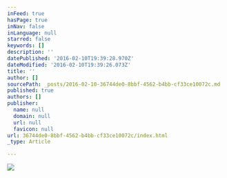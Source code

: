 ```yaml
---
inFeed: true
hasPage: true
inNav: false
inLanguage: null
starred: false
keywords: []
description: ''
datePublished: '2016-02-10T19:39:28.970Z'
dateModified: '2016-02-10T19:39:26.073Z'
title: ''
author: []
sourcePath: _posts/2016-02-10-36744de0-8bbf-4562-b4bb-cf33ce10072c.md
published: true
authors: []
publisher:
  name: null
  domain: null
  url: null
  favicon: null
url: 36744de0-8bbf-4562-b4bb-cf33ce10072c/index.html
_type: Article

---
```

![](https://s3-us-west-2.amazonaws.com/the-grid-img/p/f994e01de202ef73d1b867a88a6d6f8059b528ec.png)